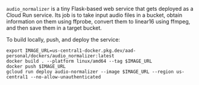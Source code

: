 `audio_normalizer` is a tiny Flask-based web service that gets deployed as a Cloud Run service. Its job is to take input audio files in a bucket, obtain information on them using ffprobe, convert them to linear16 using ffmpeg, and then save them in a target bucket.

To build locally, push, and deploy the service:

```
export IMAGE_URL=us-central1-docker.pkg.dev/aad-personal/dockers/audio_normalizer:latest
docker build . --platform linux/amd64 --tag $IMAGE_URL
docker push $IMAGE_URL
gcloud run deploy audio-normalizer --image $IMAGE_URL --region us-central1 --no-allow-unauthenticated
```

